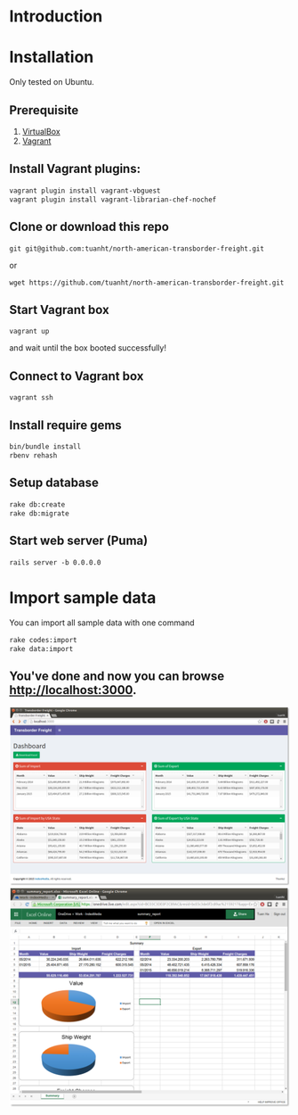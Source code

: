 # Introduction
# Installation
Only tested on Ubuntu.
## Prerequisite
1. [VirtualBox](https://www.virtualbox.org/wiki/Downloads)
2. [Vagrant](http://www.vagrantup.com/downloads.html)
## Install Vagrant plugins:
```
vagrant plugin install vagrant-vbguest
vagrant plugin install vagrant-librarian-chef-nochef
```
## Clone or download this repo
```
git git@github.com:tuanht/north-american-transborder-freight.git
```
or
```
wget https://github.com/tuanht/north-american-transborder-freight.git
```
## Start Vagrant box
```
vagrant up
```
and wait until the box booted successfully!
## Connect to Vagrant box
```
vagrant ssh
```
## Install require gems
```
bin/bundle install
rbenv rehash
```
## Setup database
```
rake db:create
rake db:migrate
```
## Start web server (Puma)
```
rails server -b 0.0.0.0
```
# Import sample data
You can import all sample data with one command
```
rake codes:import
rake data:import
```
## You've done and now you can browse [http://localhost:3000](http://localhost:3000).
![Dashboard](https://raw.githubusercontent.com/tuanht/north-american-transborder-freight/master/screenshot/dashboard.png)
![Excel report](https://raw.githubusercontent.com/tuanht/north-american-transborder-freight/master/screenshot/report.png)
